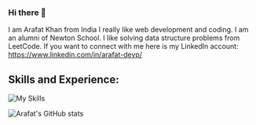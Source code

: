 ### Hi there 👋

I am Arafat Khan from India I really like web development and coding. I am an alumni of Newton School. I like solving data structure problems from LeetCode.
If you want to connect with me here is my LinkedIn account: https://www.linkedin.com/in/arafat-devp/

## Skills and Experience:
![My Skills](https://skillicons.dev/icons?i=css,html,js,react,express,nodejs,mongodb,jquery,java)

![Arafat's GitHub stats](https://github-readme-stats.vercel.app/api?username=khan-arafat&theme=default&show_icons=true)
